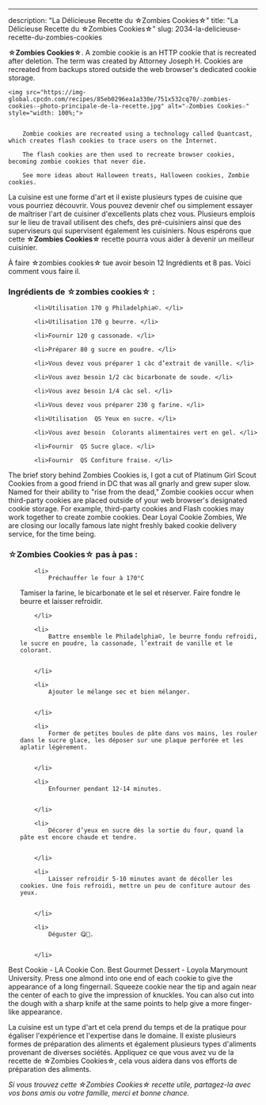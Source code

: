 ---
description: "La Délicieuse Recette du ☆Zombies Cookies☆"
title: "La Délicieuse Recette du ☆Zombies Cookies☆"
slug: 2034-la-delicieuse-recette-du-zombies-cookies

<p>
	<strong>☆Zombies Cookies☆</strong>. 
	A zombie cookie is an HTTP cookie that is recreated after deletion. The term was created by Attorney Joseph H. Cookies are recreated from backups stored outside the web browser&#39;s dedicated cookie storage.
</p>
<p>
	
	<img src="https://img-global.cpcdn.com/recipes/85eb0296ea1a330e/751x532cq70/☆zombies-cookies☆-photo-principale-de-la-recette.jpg" alt="☆Zombies Cookies☆" style="width: 100%;">
	
	
		Zombie cookies are recreated using a technology called Quantcast, which creates flash cookies to trace users on the Internet.
	
		The flash cookies are then used to recreate browser cookies, becoming zombie cookies that never die.
	
		See more ideas about Halloween treats, Halloween cookies, Zombie cookies.
	
</p>

La cuisine est une forme d'art et il existe plusieurs types de cuisine que vous pourriez découvrir. Vous pouvez devenir chef ou simplement essayer de maîtriser l'art de cuisiner d'excellents plats chez vous. Plusieurs emplois sur le lieu de travail utilisent des chefs, des pré-cuisiniers ainsi que des superviseurs qui supervisent également les cuisiniers. Nous espérons que cette <strong> ☆Zombies Cookies☆ </strong> recette pourra vous aider à devenir un meilleur cuisinier.

<!--inarticleads1-->

À faire ☆zombies cookies☆ tue avoir besoin 12 Ingrédients et 8 pas. Voici comment vous faire il.

<h3>Ingrédients de ☆zombies cookies☆ :</h3>

<ol>
	
		<li>Utilisation 170 g Philadelphia©. </li>
	
		<li>Utilisation 170 g beurre. </li>
	
		<li>Fournir 120 g cassonade. </li>
	
		<li>Préparer 80 g sucre en poudre. </li>
	
		<li>Vous devez vous préparer 1 càc d’extrait de vanille. </li>
	
		<li>Vous avez besoin 1/2 càc bicarbonate de soude. </li>
	
		<li>Vous avez besoin 1/4 càc sel. </li>
	
		<li>Vous devez vous préparer 230 g farine. </li>
	
		<li>Utilisation  QS Yeux en sucre. </li>
	
		<li>Vous avez besoin  Colorants alimentaires vert en gel. </li>
	
		<li>Fournir  QS Sucre glace. </li>
	
		<li>Fournir  QS Confiture fraise. </li>
	
</ol>

The brief story behind Zombies Cookies is, I got a cut of Platinum Girl Scout Cookies from a good friend in DC that was all gnarly and grew super slow. Named for their ability to &#34;rise from the dead,&#34; Zombie cookies occur when third-party cookies are placed outside of your web browser&#39;s designated cookie storage. For example, third-party cookies and Flash cookies may work together to create zombie cookies. Dear Loyal Cookie Zombies, We are closing our locally famous late night freshly baked cookie delivery service, for the time being. 

<!--inarticleads2-->

<h3>☆Zombies Cookies☆ pas à pas :</h3>

<ol>
	
		<li>
			Préchauffer le four à 170°C 

Tamiser la farine, le bicarbonate et le sel et réserver. Faire fondre le beurre et laisser refroidir.
			
			
		</li>
	
		<li>
			Battre ensemble le Philadelphia©, le beurre fondu refroidi, le sucre en poudre, la cassonade, l’extrait de vanille et le colorant.
			
			
		</li>
	
		<li>
			Ajouter le mélange sec et bien mélanger.
			
			
		</li>
	
		<li>
			Former de petites boules de pâte dans vos mains, les rouler dans le sucre glace, les déposer sur une plaque perforée et les aplatir légèrement.
			
			
		</li>
	
		<li>
			Enfourner pendant 12-14 minutes.
			
			
		</li>
	
		<li>
			Décorer d’yeux en sucre dès la sortie du four, quand la pâte est encore chaude et tendre.
			
			
		</li>
	
		<li>
			Laisser refroidir 5-10 minutes avant de décoller les cookies. Une fois refroidi, mettre un peu de confiture autour des yeux.
			
			
		</li>
	
		<li>
			Déguster 😋🎃.
			
			
		</li>
	
</ol>

Best Cookie - LA Cookie Con. Best Gourmet Dessert - Loyola Marymount University. Press one almond into one end of each cookie to give the appearance of a long fingernail. Squeeze cookie near the tip and again near the center of each to give the impression of knuckles. You can also cut into the dough with a sharp knife at the same points to help give a more finger-like appearance. 

<!--inarticleads1-->

<p>
La cuisine est un type d'art et cela prend du temps et de la pratique pour égaliser l'expérience et l'expertise dans le domaine. Il existe plusieurs formes de préparation des aliments et également plusieurs types d'aliments provenant de diverses sociétés. Appliquez ce que vous avez vu de la recette de ☆Zombies Cookies☆, cela vous aidera dans vos efforts de préparation des aliments.
</p>

<p>
<i>Si vous trouvez cette ☆Zombies Cookies☆ recette utile, partagez-la avec vos bons amis ou votre famille, merci et bonne chance.</i>
</p>
